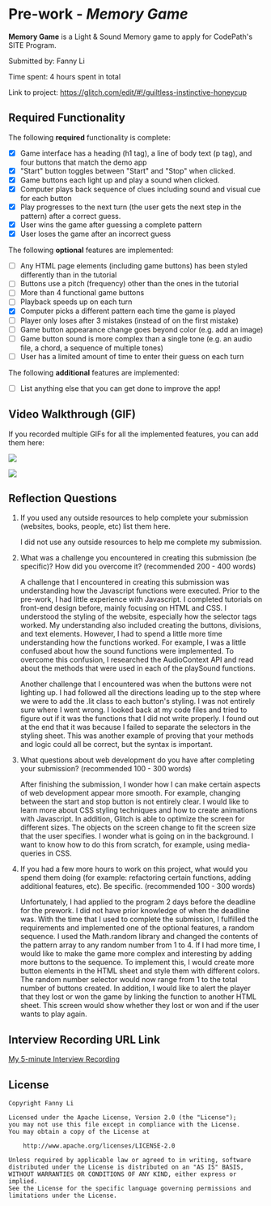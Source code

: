 # Pre-work - *Memory Game*

**Memory Game** is a Light & Sound Memory game to apply for CodePath's SITE Program. 

Submitted by: Fanny Li

Time spent: 4 hours spent in total

Link to project: https://glitch.com/edit/#!/guiltless-instinctive-honeycup

## Required Functionality

The following **required** functionality is complete:

* [x] Game interface has a heading (h1 tag), a line of body text (p tag), and four buttons that match the demo app
* [x] "Start" button toggles between "Start" and "Stop" when clicked. 
* [x] Game buttons each light up and play a sound when clicked. 
* [x] Computer plays back sequence of clues including sound and visual cue for each button
* [x] Play progresses to the next turn (the user gets the next step in the pattern) after a correct guess. 
* [x] User wins the game after guessing a complete pattern
* [x] User loses the game after an incorrect guess

The following **optional** features are implemented:

* [ ] Any HTML page elements (including game buttons) has been styled differently than in the tutorial
* [ ] Buttons use a pitch (frequency) other than the ones in the tutorial
* [ ] More than 4 functional game buttons
* [ ] Playback speeds up on each turn
* [x] Computer picks a different pattern each time the game is played
* [ ] Player only loses after 3 mistakes (instead of on the first mistake)
* [ ] Game button appearance change goes beyond color (e.g. add an image)
* [ ] Game button sound is more complex than a single tone (e.g. an audio file, a chord, a sequence of multiple tones)
* [ ] User has a limited amount of time to enter their guess on each turn

The following **additional** features are implemented:

- [ ] List anything else that you can get done to improve the app!


## Video Walkthrough (GIF)

If you recorded multiple GIFs for all the implemented features, you can add them here:
 

![](https://i.imgur.com/zHaONLA.gif)

![](https://i.imgur.com/8D1WD0Y.gif)



## Reflection Questions
1. If you used any outside resources to help complete your submission (websites, books, people, etc) list them here. 

    I did not use any outside resources to help me complete my submission.

2. What was a challenge you encountered in creating this submission (be specific)? How did you overcome it? (recommended 200 - 400 words) 

    A challenge that I encountered in creating this submission was understanding how the Javascript functions were executed. Prior to the pre-work, I had little experience with Javascript. I completed tutorials on front-end design before, mainly focusing on HTML and CSS. I understood the styling of the website, especially how the selector tags worked. My understanding also included creating the buttons, divisions, and text elements. However, I had to spend a little more time understanding how the functions worked. For example, I was a little confused about how the sound functions were implemented. To overcome this confusion, I researched the AudioContext API and read about the methods that were used in each of the playSound functions. 

    Another challenge that I encountered was when the buttons were not lighting up. I had followed all the directions leading up to the step where we were to add the .lit class to each button's styling. I was not entirely sure where I went wrong. I looked back at my code files and tried to figure out if it was the functions that I did not write properly. I found out at the end that it was because I failed to separate the selectors in the styling sheet. This was another example of proving that your methods and logic could all be correct, but the syntax is important. 

3. What questions about web development do you have after completing your submission? (recommended 100 - 300 words) 

    After finishing the submission, I wonder how I can make certain aspects of web development appear more smooth. For example, changing between the start and stop button is not entirely clear. I would like to learn more about CSS styling techniques and how to create animations with Javascript. In addition, Glitch is able to optimize the screen for different sizes. The objects on the screen change to fit the screen size that the user specifies. I wonder what is going on in the background. I want to know how to do this from scratch, for example, using media-queries in CSS. 

4. If you had a few more hours to work on this project, what would you spend them doing (for example: refactoring certain functions, adding additional features, etc). Be specific. (recommended 100 - 300 words) 

    Unfortunately, I had applied to the program 2 days before the deadline for the prework. I did not have prior knowledge of when the deadline was.  With the time that I used to complete the submission, I fulfilled the requirements and implemented one of the optional features, a random sequence. I used the Math.random library and changed the contents of the pattern array to any random number from 1 to 4. If I had more time, I would like to make the game more complex and interesting by adding more buttons to the sequence. To implement this, I would create more button elements in the HTML sheet and style them with different colors. The random number selector would now range from 1 to the total number of buttons created. In addition, I would like to alert the player that they lost or won the game by linking the function to another HTML sheet. This screen would show whether they lost or won and if the user wants to play again. 



## Interview Recording URL Link

[My 5-minute Interview Recording](https://www.loom.com/share/fd805fed30764c9c8de00843206872ea)


## License

    Copyright Fanny Li

    Licensed under the Apache License, Version 2.0 (the "License");
    you may not use this file except in compliance with the License.
    You may obtain a copy of the License at

        http://www.apache.org/licenses/LICENSE-2.0

    Unless required by applicable law or agreed to in writing, software
    distributed under the License is distributed on an "AS IS" BASIS,
    WITHOUT WARRANTIES OR CONDITIONS OF ANY KIND, either express or implied.
    See the License for the specific language governing permissions and
    limitations under the License.
